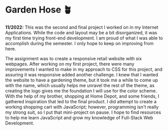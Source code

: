 # Garden Hose 🪴
**11/2022:**
This was the second and final project I worked on in my Internet Applications. While the code and layout may be a bit disorganized, it was my first time trying front-end development. I am proud of what I was able to accomplish during the semester. I only hope to keep on improving from here.<br>

The assignment was to create a responsive retail website with six webpages. After working on my first project, there were many improvements I wanted to make in my approach to CSS for this project, and assuring it was responsive added another challenge. I knew that I wanted the website to have a gardening theme, but it took me a while to come up with the name, which usually helps me unravel the rest of the theme, as creating the logo gives me the foundation I will use for the color scheme. With the help of my brother, shopping at Home Depot, and some friends, I gathered inspiration that led to the final product. I did attempt to create a working shopping cart with JavaScript; however, programming isn't really my strong suit, so I put that mini-project on pause. I hope to find resources to help me learn JavaScript and grow my knowledge of Full-Stack Web Development.
